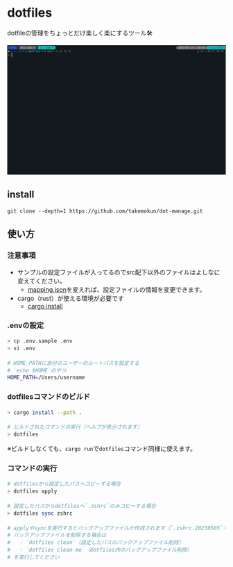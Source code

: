 # dotfiles

dotfileの管理をちょっとだけ楽しく楽にするツール🛠️

![sample.gif](sample.gif)

## install

```
git clone --depth=1 https://github.com/takemokun/dot-manage.git
```

## 使い方

### 注意事項
- サンプルの設定ファイルが入ってるのでsrc配下以外のファイルはよしなに変えてください。
  - [mapping.json](https://github.com/takemokun/dot-manage/blob/main/mapping.json)を変えれば、設定ファイルの情報を変更できます。
- cargo（rust）が使える環境が必要です
  - [cargo install](https://doc.rust-lang.org/cargo/getting-started/installation.html)

### .envの設定
```zsh
> cp .env.sample .env
> vi .env

# HOME_PATHに自分のユーザーのルートパスを設定する
# `echo $HOME`のやつ
HOME_PATH=/Users/username
```

### dotfilesコマンドのビルド
    
```zsh
> cargo install --path .

# ビルドされたコマンドの実行（ヘルプが表示されます）
> dotfiles
```

※ビルドしなくても、`cargo run`で`dotfiles`コマンド同様に使えます。

### コマンドの実行

```zsh
# dotfilesから設定したパスへコピーする場合
> dotfiles apply

# 設定したパスからdotfilesへ`.zshrc`のみコピーする場合
> dotfiles sync zshrc

# applyやsyncを実行するとバックアップファイルが作成されます（`.zshrc.20230505`てきな）
# バックアップファイルを削除する場合は
#   - `dotfiles clean`（設定したパスのバックアップファイル削除）
#   - `dotfiles clean-me`（dotfiles内のバックアップファイル削除）
# を実行してください
```

